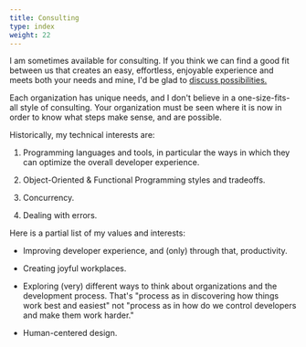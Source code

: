```yaml
---
title: Consulting
type: index
weight: 22
---
```


I am sometimes available for consulting. If you think we can find a good fit
between us that creates an easy, effortless, enjoyable experience and meets
both your needs and mine, I'd be glad to <a href="javascript:location='mailto:\u0042\u0072\u0075\u0063\u0065\u0054\u0045\u0063\u006b\u0065\u006c\u0040\u0067\u006d\u0061\u0069\u006c\u002e\u0063\u006f\u006d';void 0">discuss possibilities.</a>

Each organization has unique needs, and I don't believe in a one-size-fits-all
style of consulting. Your organization must be seen where it is now in order to
know what steps make sense, and are possible.

Historically, my technical interests are:

1. Programming languages and tools, in particular the ways in which they can optimize the overall developer experience.

2. Object-Oriented & Functional Programming styles and tradeoffs.

3. Concurrency.

4. Dealing with errors.

Here is a partial list of my values and interests:

+ Improving developer experience, and (only) through that, productivity.

+ Creating joyful workplaces.

+ Exploring (very) different ways to think about organizations and the
development process. That's "process as in discovering how things work best
and easiest" not "process as in how do we control developers and make them
work harder."

+ Human-centered design.


